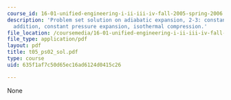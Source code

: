 ```yaml
---
course_id: 16-01-unified-engineering-i-ii-iii-iv-fall-2005-spring-2006
description: 'Problem set solution on adiabatic expansion, 2-3: constant volume heat
  addition, constant pressure expansion, isothermal compression.'
file_location: /coursemedia/16-01-unified-engineering-i-ii-iii-iv-fall-2005-spring-2006/635f1af7c50d65ec16ad6124d0415c26_t05_ps02_sol.pdf
file_type: application/pdf
layout: pdf
title: t05_ps02_sol.pdf
type: course
uid: 635f1af7c50d65ec16ad6124d0415c26

---
```

None